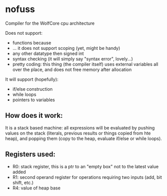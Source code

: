 # nofuss
Compiler for the WolfCore cpu architecture

Does not support:
- functions because
- ... it does not support scoping (yet, might be handy)
- any other datatype then signed int
- syntax checking (it will simply say "syntax error", lovely...)
- pretty coding: this thing (the compiler itself) uses external variables all over the place, and does not free memory after allocation

It will support (hopefully):
- if/else construction
- while loops
- pointers to variables

## How does it work:
It is a stack based machine: all expressions will be evaluated by pushing values on the stack (literals, previous results or things copied from hte heap), and popping them (copy to the heap, evaluate if/else or while loops).

## Registers used:
- R0: stack register, this is a ptr to an "empty box" not to the latest value added
- R1: second operand register for operations requiring two inputs (add, bit shift, etc.)
- R4: value of heap base
